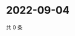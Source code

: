 # 2022-09-04

共 0 条

<!-- BEGIN WEIBO -->
<!-- 最后更新时间 Sun Sep 04 2022 02:01:11 GMT+0800 (China Standard Time) -->

<!-- END WEIBO -->
